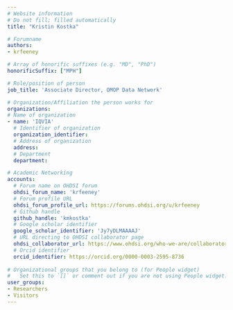 ```yaml
---
# Website information
# Do not fill; filled automatically
title: "Kristin Kostka"

# Forumname 
authors:
- krfeeney

# Array of honorific suffixes (e.g. "MD", "PhD")
honorificSuffix: ["MPH"]

# Role/position of person
job_title: 'Associate Director, OMOP Data Network'

# Organization/Affiliation the person works for
organizations:
# Name of organization
- name: 'IQVIA'
  # Identifier of organization
  organization_identifier: 
  # Address of organization
  address: 
  # Department
  department: 

# Academic Networking
accounts:
  # Forum name on OHDSI forum
  ohdsi_forum_name: 'krfeeney'
  # Forum profile URL
  ohdsi_forum_profile_url: https://forums.ohdsi.org/u/krfeeney
  # Github handle
  github_handle: 'kmkostka'
  # Google scholar identifier
  google_scholar_identifier: 'Jy7yDLMAAAAJ'
  # URL directing to OHDSI collaborator page
  ohdsi_collaborator_url: https://www.ohdsi.org/who-we-are/collaborators/kristin-kostka/
  # Orcid identifier
  orcid_identifier: https://orcid.org/0000-0003-2595-8736
  
# Organizational groups that you belong to (for People widget)
#   Set this to `[]` or comment out if you are not using People widget.
user_groups:
- Researchers
- Visitors
---
```

